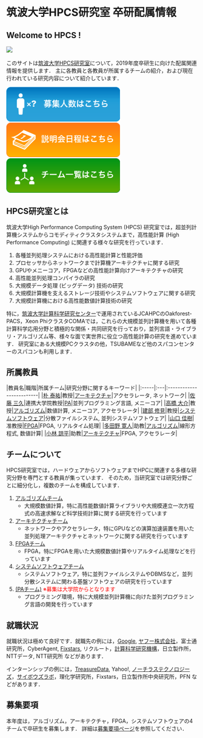 筑波大学HPCS研究室 卒研配属情報
=============

Welcome to HPCS !
------------------
<img src="./hpcs-all-2018.jpg" width=600></img>


このサイトは[筑波大学HPCS研究室](https://www.hpcs.cs.tsukuba.ac.jp/)について，2019年度卒研生に向けた配属関連情報を提供します．
主に各教員と各教員が所属するチームの紹介，および現在行われている研究内容について紹介しています．

[<img src="./banner_requirements.png" width=300 style="border:none;"></img>](requirements.md)
[<img src="./banner_schedule.png" width=300 style="border:none;"></img>](schedule.md)
[<img src="./banner_team.png" width=300 style="border:none;"></img>](#チームについて)

HPCS研究室とは
--------------

筑波大学High Performance Computing System (HPCS) 研究室では，超並列計算機システムからコモディティクラスタシステムまで，高性能計算 (High Performance Computing) に関連する様々な研究を行っています．

1. 各種並列処理システムにおける高性能計算と性能評価
1. プロセッサからネットワークまで計算機アーキテクチャに関する研究
1. GPUやメニーコア，FPGAなどの高性能計算向けアーキテクチャの研究
1. 高性能並列処理コンパイラの研究
1. 大規模データ処理 (ビッグデータ) 技術の研究
1. 大規模計算機を支えるストレージ技術やシステムソフトウェアに関する研究
1. 大規模計算機における高性能数値計算技術の研究

特に，[筑波大学計算科学研究センター](https://www.ccs.tsukuba.ac.jp/)で運用されているJCAHPCのOakforest-PACS，Xeon PhiクラスタCOMAでは，これらの大規模並列計算機を用いて各種計算科学応用分野と積極的な関係・共同研究を行っており，並列言語・ライブラリ・アルゴリズム等、様々な面で実世界に役立つ高性能計算の研究を進めています．
研究室にある大規模PCクラスタの他，TSUBAMEなど他のスパコンセンターのスパコンも利用します．


所属教員
--------

|教員名|職階|所属チーム|研究分野に関するキーワード|
|:-----|:---|:-------------------------|
|[朴 泰祐](http://www.hpcs.cs.tsukuba.ac.jp/~taisuke/)|教授|[アーキテクチャ](arcteam.md)|アクセラレータ, ネットワーク|
|[佐藤 三久](http://www.hpcs.cs.tsukuba.ac.jp/~msato/)|連携大学院教授|[PA](pateam.md)|並列プログラミング言語, メニーコア|
|[高橋 大介](http://www.hpcs.cs.tsukuba.ac.jp/~daisuke/)|教授|[アルゴリズム](ateam.md)|数値計算, メニーコア, アクセラレータ|
|[建部 修見](http://www.hpcs.cs.tsukuba.ac.jp/~tatebe/)|教授|[システムソフトウェア](ssteam.md)|分散ファイルシステム, 並列システムソフトウェア|
|[山口 佳樹](http://www.cs.tsukuba.ac.jp/~yoshiki/)|准教授|[FPGA](fpgateam.md)|FPGA, リアルタイム処理|
|[多田野 寛人](http://www.hpcs.cs.tsukuba.ac.jp/~tadano/)|助教|[アルゴリズム](ateam.md)|線形方程式, 数値計算|
|[小林 諒平](https://sites.google.com/site/ryokbya/)|助教|[アーキテクチャ](arcteam.md)|FPGA, アクセラレータ|


チームについて
--------------

HPCS研究室では，ハードウェアからソフトウェアまでHPCに関連する多様な研究分野を専門とする教員が集っています．
そのため，当研究室では研究分野ごとに細分化し，複数のチームを構成しています．

1. [アルゴリズムチーム](ateam.md)
    - 大規模数値計算，特に高性能数値計算ライブラリや大規模連立一次方程式の高速求解など科学技術計算に関する研究を行っています
1. [アーキテクチャチーム](arcteam.md)
    - ネットワークやアクセラレータ，特にGPUなどの演算加速装置を用いた並列処理アーキテクチャとネットワークに関する研究を行っています
1. [FPGAチーム](fpgateam.md)
    - FPGA，特にFPGAを用いた大規模数値計算やリアルタイム処理などを行っています
1. [システムソフトウェアチーム](ssteam.md)
    - システムソフトウェア，特に並列ファイルシステムやDBMSなど，並列分散システムに関わる基盤ソフトウェアの研究を行っています
1. [(PAチーム)](pateam.md)<font color="red"> ※募集は大学院からとなります</font>
    - プログラミング環境，特に大規模並列計算機に向けた並列プログラミング言語の開発を行っています

就職状況
--------
就職状況は極めて良好です．就職先の例には，[Google](https://www.google.com/about/careers/locations/dublin/), [ヤフー株式会社](https://about.yahoo.co.jp/)，富士通研究所，CyberAgent, [Fixstars](https://www.fixstars.com/ja/), リクルート，[計算科学研究機構](http://www.aics.riken.jp/jp/)，日立製作所，NTTデータ, NTT研究所 などがあります．

インターンシップの例には，[TreasureData](https://www.treasuredata.com/jp/), Yahoo!, [ノーチラステクノロジーズ](http://www.nautilus-technologies.com/)，[サイボウズラボ](http://labs.cybozu.co.jp/youth/requirements.html)，理化学研究所，Fixstars，日立製作所中央研究所，PFN などがあります．


募集要項
--------

本年度は，アルゴリズム，アーキテクチャ，FPGA，システムソフトウェアの4チームで卒研生を募集します．
詳細は[募集要項ページ](requirements.md)を参照してください．

